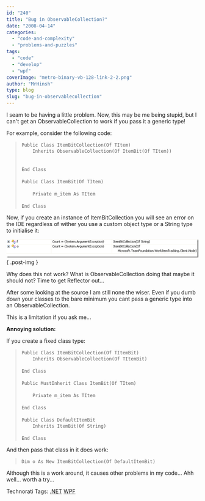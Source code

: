 ```yaml
---
id: "240"
title: "Bug in ObservableCollection?"
date: "2008-04-14"
categories:
  - "code-and-complexity"
  - "problems-and-puzzles"
tags:
  - "code"
  - "develop"
  - "wpf"
coverImage: "metro-binary-vb-128-link-2-2.png"
author: "MrHinsh"
type: blog
slug: "bug-in-observablecollection"
---
```


I seam to be having a little problem. Now, this may be me being stupid, but I can't get an ObservableCollection to work if you pass it a generic type!

For example, consider the following code:

> ```
> Public Class ItemBitCollection(Of TItem)
>     Inherits ObservableCollection(Of ItemBit(Of TItem))
>
>
> End Class
>
> Public Class ItemBit(Of TItem)
>
>     Private m_item As TItem
>
> End Class
>
> ```

Now, if you create an instance of ItemBitCollection you will see an error on the IDE regardless of wither you use a custom object type or a String type to initialise it:

[![image](images/BuginObservableCollection_9BAF-image_thumb-1-1.png)](http://blog.hinshelwood.com/files/2011/05/GWB-WindowsLiveWriter-BuginObservableCollection_9BAF-image_2.png)
{ .post-img }

Why does this not work? What is ObservableCollection doing that maybe it should not? Time to get Reflector out...

After some looking at the source I am still none the wiser. Even if you dumb down your classes to the bare minimum you cant pass a generic type into an ObservableCollection.

This is a limitation if you ask me...

**Annoying solution:**

If you create a fixed class type:

> ```
> Public Class ItemBitCollection(Of TItemBit)
>     Inherits ObservableCollection(Of TItemBit)
>
> End Class
>
> Public MustInherit Class ItemBit(Of TItem)
>
>     Private m_item As TItem
>
> End Class
>
> Public Class DefaultItemBit
>     Inherits ItemBit(Of String)
>
> End Class
>
> ```
>
>

And then pass that class in it does work:

> ```
> Dim o As New ItemBitCollection(Of DefaultItemBit)
> ```
>
> [](http://11011.net/software/vspaste)

Although this is a work around, it causes other problems in my code... Ahh well... worth a try...

Technorati Tags: [.NET](http://technorati.com/tags/.NET) [WPF](http://technorati.com/tags/WPF)
